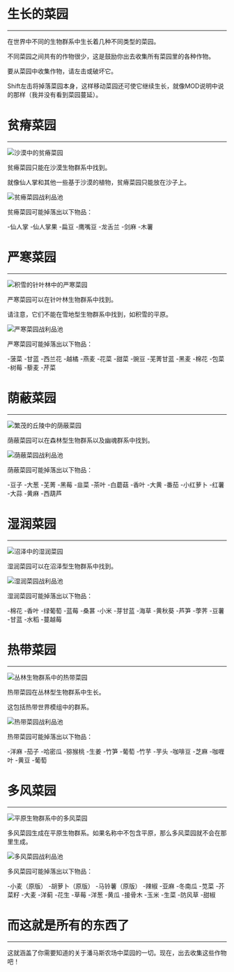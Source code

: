 # 生长的菜园
___

在世界中不同的生物群系中生长着几种不同类型的菜园。

不同菜园之间共有的作物很少，这是鼓励你出去收集所有菜园里的各种作物。

要从菜园中收集作物，请左击或破坏它。

Shift左击将掉落菜园本身，这样移动菜园还可使它继续生长，就像MOD说明中说的那样（我并没有看到菜园蔓延）。

# 贫瘠菜园
___

![沙漠中的贫瘠菜园](aridgarden.png)

贫瘠菜园只能在沙漠生物群系中找到。

就像仙人掌和其他一些基于沙漠的植物，贫瘠菜园只能放在沙子上。

![贫瘠菜园战利品池](aridgardencrops.png)

贫瘠菜园可能掉落出以下物品：

-仙人掌
-仙人掌果
-扁豆
-鹰嘴豆
-龙舌兰
-剑麻
-木薯

# 严寒菜园
___

![积雪的针叶林中的严寒菜园](frostgarden.png)

严寒菜园可以在针叶林生物群系中找到。

请注意，它们不能在雪地型生物群系中找到，如积雪的平原。

![严寒菜园战利品池](frostgardencrops.png)

严寒菜园可能掉落出以下物品：

-菠菜
-甘蓝
-西兰花
-越橘
-燕麦
-花菜
-甜菜
-豌豆
-芜菁甘蓝
-黑麦
-棉花
-包菜
-树莓
-藜麦
-芹菜

# 荫蔽菜园
___

![繁茂的丘陵中的荫蔽菜园](shadedgarden.png)

荫蔽菜园可以在森林型生物群系以及幽魂群系中找到。

![荫蔽菜园战利品池](shadedgardencrops.png)

荫蔽菜园可能掉落出以下物品：

-豆子
-大葱
-芜菁
-黑莓
-韭菜
-茶叶
-白蘑菇
-香叶
-大黄
-番茄
-小红萝卜
-红薯
-大蒜
-黄麻
-西葫芦

# 湿润菜园
___

![沼泽中的湿润菜园](soggygarden.png)

湿润菜园可以在沼泽型生物群系中找到。

![湿润菜园战利品池](soggygardencrops.png)

湿润菜园可能掉落出以下物品：

-棉花
-香叶
-绿葡萄
-蓝莓
-桑葚
-小米
-芽甘蓝
-海草
-黄秋葵
-芦笋
-荸荠
-豆薯
-甘蓝
-水稻
-蔓越莓

# 热带菜园
___

![丛林生物群系中的热带菜园](tropicalgarden.png)

热带菜园在丛林型生物群系中生长。

这包括热带世界模组中的群系。

![热带菜园战利品池](tropicalgardencrops.png)

热带菜园可能掉落出以下物品：

-洋麻
-茄子
-哈密瓜
-猕猴桃
-生姜
-竹笋
-葡萄
-竹芋
-芋头
-咖啡豆
-芝麻
-咖喱叶
-黄豆
-葡萄

# 多风菜园
___

![平原生物群系中的多风菜园](windygarden.png)

多风菜园生成在平原生物群系。如果名称中不包含平原，那么多风菜园就不会在那里生成。

![多风菜园战利品池](windygardencrops.png)

多风菜园可能掉落出以下物品：

-小麦（原版）
-胡萝卜（原版）
-马铃薯（原版）
-辣椒
-亚麻
-冬南瓜
-苋菜
-芥菜籽
-大麦
-洋蓟
-花生
-草莓
-洋葱
-黄瓜
-接骨木
-玉米
-生菜
-防风草
-甜椒

# 而这就是所有的东西了

___

这就涵盖了你需要知道的关于潘马斯农场中菜园的一切。现在，出去收集这些作物吧！



